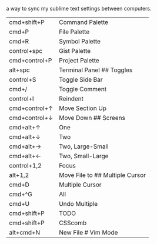 a way to sync my sublime text settings between computers.

|||
|---|---|
|cmd+shift+P|Command Palette|
|cmd+P|File Palette|
|cmd+R|Symbol Palette|
|control+spc|Gist Palette|
|cmd+control+P|Project Palette|
|alt+spc|Terminal Panel ## Toggles|
|control+S|Toggle Side Bar|
|cmd+/|Toggle Comment|
|control+I|Reindent|
|cmd+control+↑|Move Section Up|
|cmd+control+↓|Move Down ## Screens|
|cmd+alt+↑|One|
|cmd+alt+↓|Two|
|cmd+alt+→|Two, Large-Small|
|cmd+alt+←|Two, Small-Large|
|control+1,2|Focus|
|alt+1,2|Move File to ## Multiple Cursor|
|cmd+D|Multiple Cursor|
|cmd+^G|All|
|cmd+U|Undo Multiple|
|cmd+shift+P|TODO|
|cmd+shift+P|CSScomb|
|alt+cmd+N|New File # Vim Mode|
